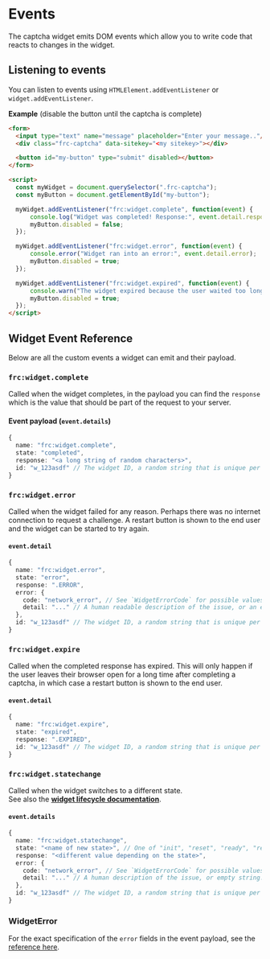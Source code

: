 # Events

The captcha widget emits DOM events which allow you to write code that reacts to changes in the widget.

## Listening to events
You can listen to events using `HTMLElement.addEventListener` or `widget.addEventListener`.


**Example** (disable the button until the captcha is complete)
```html
<form>
  <input type="text" name="message" placeholder="Enter your message.."/>
  <div class="frc-captcha" data-sitekey="<my sitekey>"></div>

  <button id="my-button" type="submit" disabled></button>
</form>
```

```html
<script>
  const myWidget = document.querySelector(".frc-captcha");
  const myButton = document.getElementById("my-button");

  myWidget.addEventListener("frc:widget.complete", function(event) {
      console.log("Widget was completed! Response:", event.detail.response);
      myButton.disabled = false;
  });

  myWidget.addEventListener("frc:widget.error", function(event) {
      console.error("Widget ran into an error:", event.detail.error);
      myButton.disabled = true;
  });

  myWidget.addEventListener("frc:widget.expired", function(event) {
      console.warn("The widget expired because the user waited too long");
      myButton.disabled = true;
  });
</script>
```


## Widget Event Reference

Below are all the custom events a widget can emit and their payload.

### `frc:widget.complete`

Called when the widget completes, in the payload you can find the `response` which is the value that should be part of the request to your server.

#### Event payload (**`event.details`**)
```typescript
{
  name: "frc:widget.complete",
  state: "completed",
  response: "<a long string of random characters>",
  id: "w_123asdf" // The widget ID, a random string that is unique per widget on the page.
}
```

### `frc:widget.error`
Called when the widget failed for any reason. Perhaps there was no internet connection to request a challenge. A restart button is shown to the end user and the widget can be started to try again.

#### **`event.detail`**
```typescript
{
  name: "frc:widget.error",
  state: "error",
  response: ".ERROR",
  error: {
    code: "network_error", // See `WidgetErrorCode` for possible values
    detail: "..." // A human readable description of the issue, or an empty string.
  },
  id: "w_123asdf" // The widget ID, a random string that is unique per widget on the page.
}
```

### `frc:widget.expire`
Called when the completed response has expired. This will only happen if the user leaves their browser open for a long time after completing a captcha, in which case a restart button is shown to the end user.

#### **`event.detail`**
```typescript
{
  name: "frc:widget.expire",
  state: "expired",
  response: ".EXPIRED",
  id: "w_123asdf" // The widget ID, a random string that is unique per widget on the page.
}
```

### `frc:widget.statechange`
Called when the widget switches to a different state.  
See also the [**widget lifecycle documentation**](./lifecycle).

#### **`event.details`**
```typescript
{
  name: "frc:widget.statechange",
  state: "<name of new state>", // One of "init", "reset", "ready", "requesting", "solving", "verifying", "completed", "expired", "error", "destroyed"
  response: "<different value depending on the state>",
  error: {
    code: "network_error", // See `WidgetErrorCode` for possible values
    detail: "..." // A human description of the issue, or empty string.
  },
  id: "w_123asdf" // The widget ID, a random string that is unique per widget on the page.
}
```

### WidgetError
For the exact specification of the `error` fields in the event payload, see the [reference here](./reference/sdk.widgeterrordata).